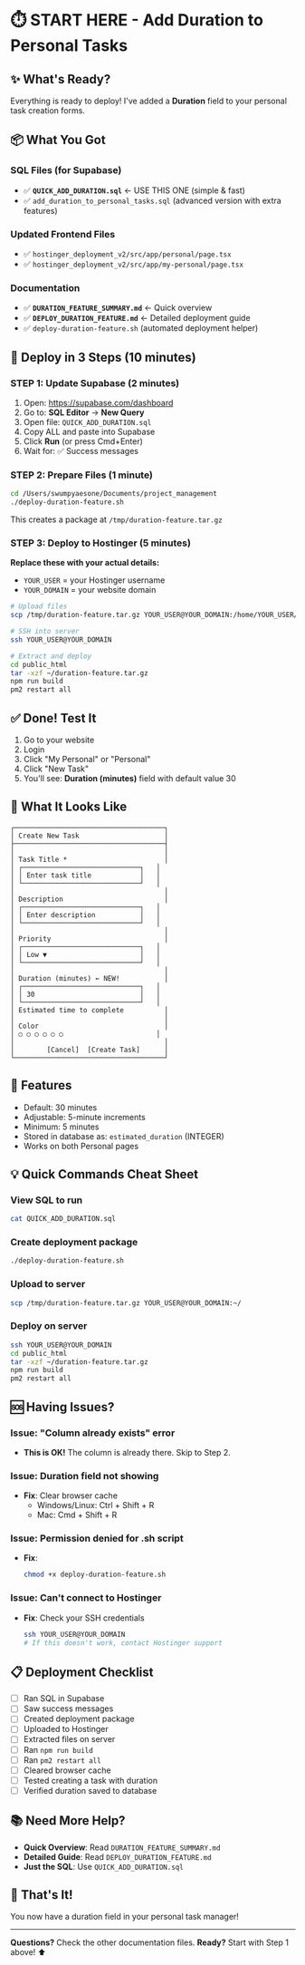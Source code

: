 # ⏱️ START HERE - Add Duration to Personal Tasks

## ✨ What's Ready?

Everything is ready to deploy! I've added a **Duration** field to your personal task creation forms.

## 📦 What You Got

### SQL Files (for Supabase)
- ✅ **`QUICK_ADD_DURATION.sql`** ← USE THIS ONE (simple & fast)
- ✅ `add_duration_to_personal_tasks.sql` (advanced version with extra features)

### Updated Frontend Files
- ✅ `hostinger_deployment_v2/src/app/personal/page.tsx`
- ✅ `hostinger_deployment_v2/src/app/my-personal/page.tsx`

### Documentation
- ✅ **`DURATION_FEATURE_SUMMARY.md`** ← Quick overview
- ✅ **`DEPLOY_DURATION_FEATURE.md`** ← Detailed deployment guide
- ✅ `deploy-duration-feature.sh` (automated deployment helper)

## 🚀 Deploy in 3 Steps (10 minutes)

### STEP 1: Update Supabase (2 minutes)

1. Open: https://supabase.com/dashboard
2. Go to: **SQL Editor** → **New Query**
3. Open file: `QUICK_ADD_DURATION.sql`
4. Copy ALL and paste into Supabase
5. Click **Run** (or press Cmd+Enter)
6. Wait for: ✅ Success messages

### STEP 2: Prepare Files (1 minute)

```bash
cd /Users/swumpyaesone/Documents/project_management
./deploy-duration-feature.sh
```

This creates a package at `/tmp/duration-feature.tar.gz`

### STEP 3: Deploy to Hostinger (5 minutes)

**Replace these with your actual details:**
- `YOUR_USER` = your Hostinger username
- `YOUR_DOMAIN` = your website domain

```bash
# Upload files
scp /tmp/duration-feature.tar.gz YOUR_USER@YOUR_DOMAIN:/home/YOUR_USER/

# SSH into server
ssh YOUR_USER@YOUR_DOMAIN

# Extract and deploy
cd public_html
tar -xzf ~/duration-feature.tar.gz
npm run build
pm2 restart all
```

## ✅ Done! Test It

1. Go to your website
2. Login
3. Click "My Personal" or "Personal"
4. Click "New Task"
5. You'll see: **Duration (minutes)** field with default value 30

## 📸 What It Looks Like

```
┌─────────────────────────────────────┐
│ Create New Task                     │
├─────────────────────────────────────┤
│                                     │
│ Task Title *                        │
│ ┌─────────────────────────────┐   │
│ │ Enter task title            │   │
│ └─────────────────────────────┘   │
│                                     │
│ Description                         │
│ ┌─────────────────────────────┐   │
│ │ Enter description           │   │
│ └─────────────────────────────┘   │
│                                     │
│ Priority                            │
│ ┌─────────────────────────────┐   │
│ │ Low ▼                       │   │
│ └─────────────────────────────┘   │
│                                     │
│ Duration (minutes) ← NEW!           │
│ ┌─────────────────────────────┐   │
│ │ 30                          │   │
│ └─────────────────────────────┘   │
│ Estimated time to complete          │
│                                     │
│ Color                               │
│ ○ ○ ○ ○ ○ ○                       │
│                                     │
│        [Cancel]  [Create Task]      │
└─────────────────────────────────────┘
```

## 🎯 Features

- Default: 30 minutes
- Adjustable: 5-minute increments
- Minimum: 5 minutes
- Stored in database as: `estimated_duration` (INTEGER)
- Works on both Personal pages

## 💡 Quick Commands Cheat Sheet

### View SQL to run
```bash
cat QUICK_ADD_DURATION.sql
```

### Create deployment package
```bash
./deploy-duration-feature.sh
```

### Upload to server
```bash
scp /tmp/duration-feature.tar.gz YOUR_USER@YOUR_DOMAIN:~/
```

### Deploy on server
```bash
ssh YOUR_USER@YOUR_DOMAIN
cd public_html
tar -xzf ~/duration-feature.tar.gz
npm run build
pm2 restart all
```

## 🆘 Having Issues?

### Issue: "Column already exists" error
- **This is OK!** The column is already there. Skip to Step 2.

### Issue: Duration field not showing
- **Fix**: Clear browser cache
  - Windows/Linux: Ctrl + Shift + R
  - Mac: Cmd + Shift + R

### Issue: Permission denied for .sh script
- **Fix**: 
  ```bash
  chmod +x deploy-duration-feature.sh
  ```

### Issue: Can't connect to Hostinger
- **Fix**: Check your SSH credentials
  ```bash
  ssh YOUR_USER@YOUR_DOMAIN
  # If this doesn't work, contact Hostinger support
  ```

## 📋 Deployment Checklist

- [ ] Ran SQL in Supabase
- [ ] Saw success messages
- [ ] Created deployment package
- [ ] Uploaded to Hostinger
- [ ] Extracted files on server
- [ ] Ran `npm run build`
- [ ] Ran `pm2 restart all`
- [ ] Cleared browser cache
- [ ] Tested creating a task with duration
- [ ] Verified duration saved to database

## 📚 Need More Help?

- **Quick Overview**: Read `DURATION_FEATURE_SUMMARY.md`
- **Detailed Guide**: Read `DEPLOY_DURATION_FEATURE.md`
- **Just the SQL**: Use `QUICK_ADD_DURATION.sql`

## 🎉 That's It!

You now have a duration field in your personal task manager!

---

**Questions?** Check the other documentation files.
**Ready?** Start with Step 1 above! ⬆️

